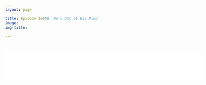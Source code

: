 ```yaml
---
layout: page

title: Episode 3&#58; He's Out of His Mind
image:
img-title:

---
```


<iframe style="border: none; margin-top: 25px;" src="//html5-player.libsyn.com/embed/episode/id/6691738/height/100/width/640/theme/standard-mini/autonext/no/thumbnail/no/autoplay/no/preload/no/no_addthis/no/direction/backward/" height="100" width="640" scrolling="no"  allowfullscreen webkitallowfullscreen mozallowfullscreen oallowfullscreen msallowfullscreen></iframe>